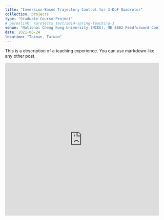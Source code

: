```yaml
---
title: "Inversion-Based Trajectory Control for 3-DoF Quadrotor"
collection: projects
type: "Graduate Course Project"
# permalink: /projects_test/2014-spring-teaching-1
venue: "National Cheng Kung University (NCKU), ME 8602 Feedforward Control (Instructor: Szu-Chi Tien)"
date: 2021-06-24
location: "Tainan, Taiwan"
---
```


This is a description of a teaching experience. You can use markdown like any other post.

<embed src="https://yangrui9501.github.io/files/feedforward_final.pdf" width="100%" height="500px"/>
